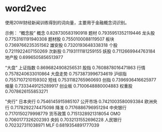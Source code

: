# word2vec

使用20W财经新闻训练得到的词向量，主要用于金融概念词识别。

示例：
“概念股”
概念 0.828730583190918
题材 0.7935951352119446
龙头股 0.7753161191940308
题材股 0.7550100088119507
板块 0.7369766235351562
雄安股 0.7320193648338318
个股 0.7211922407150269
次新股 0.7193111181259155
妖股 0.7112669944763184
地产股 0.6996505856513977


“大盘”
上证指数 0.8696824908256531
股指 0.7608878016471863
行情 0.7578240633010864
大盘走势 0.7573873996734619
沪综指 0.7557107210159302
短线 0.7531182765960693
创指 0.7396936416625977
缩量 0.7333449125289917
创业板 0.7100648880004883
权重股 0.7078626155853271


"央行"
日本央行 0.7546145915985107
公开市场 0.7421003580093384
欧洲央行 0.7178292274475098
降准 0.7176886796951294
中央银行 0.7170150279998779
货币政策 0.7151328921318054
OMO 0.7060177326202393
央妈 0.7032131552696228
人民银行 0.702327311038971
MLF 0.6819354891777039
